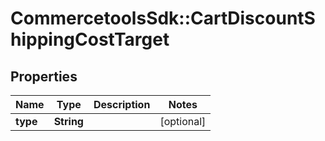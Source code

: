 # CommercetoolsSdk::CartDiscountShippingCostTarget

## Properties
Name | Type | Description | Notes
------------ | ------------- | ------------- | -------------
**type** | **String** |  | [optional] 

